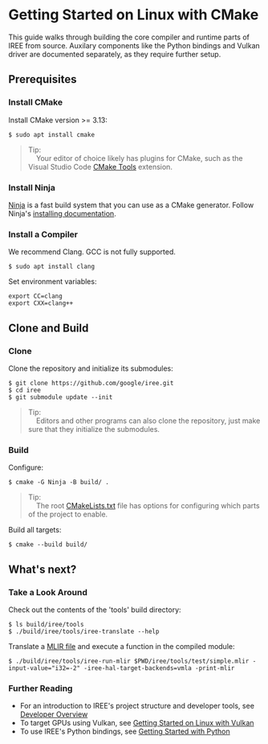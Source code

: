 # Getting Started on Linux with CMake

<!--
Notes to those updating this guide:

    * This document should be __simple__ and cover essential items only.
      Notes for optional components should go in separate files.

    * This document parallels getting_started_windows_cmake.md.
      Please keep them in sync.
-->

This guide walks through building the core compiler and runtime parts of IREE
from source. Auxilary components like the Python bindings and Vulkan driver are
documented separately, as they require further setup.

## Prerequisites

### Install CMake

Install CMake version >= 3.13:

```shell
$ sudo apt install cmake
```

> Tip:<br>
> &nbsp;&nbsp;&nbsp;&nbsp;Your editor of choice likely has plugins for CMake,
> such as the Visual Studio Code
> [CMake Tools](https://github.com/microsoft/vscode-cmake-tools) extension.

### Install Ninja

[Ninja](https://ninja-build.org/) is a fast build system that you can use as a
CMake generator. Follow Ninja's
[installing documentation](https://github.com/ninja-build/ninja/wiki/Pre-built-Ninja-packages).

### Install a Compiler

We recommend Clang. GCC is not fully supported.

```shell
$ sudo apt install clang
```

Set environment variables:

```shell
export CC=clang
export CXX=clang++
```

## Clone and Build

### Clone

Clone the repository and initialize its submodules:

```shell
$ git clone https://github.com/google/iree.git
$ cd iree
$ git submodule update --init
```

> Tip:<br>
> &nbsp;&nbsp;&nbsp;&nbsp;Editors and other programs can also clone the
> repository, just make sure that they initialize the submodules.

### Build

Configure:

```shell
$ cmake -G Ninja -B build/ .
```

> Tip:<br>
> &nbsp;&nbsp;&nbsp;&nbsp;The root
> [CMakeLists.txt](https://github.com/google/iree/blob/master/CMakeLists.txt) file
> has options for configuring which parts of the project to enable.

Build all targets:

```shell
$ cmake --build build/
```

## What's next?

### Take a Look Around

Check out the contents of the 'tools' build directory:

```shell
$ ls build/iree/tools
$ ./build/iree/tools/iree-translate --help
```

Translate a
[MLIR file](https://github.com/google/iree/blob/master/iree/tools/test/simple.mlir)
and execute a function in the compiled module:

```shell
$ ./build/iree/tools/iree-run-mlir $PWD/iree/tools/test/simple.mlir -input-value="i32=-2" -iree-hal-target-backends=vmla -print-mlir
```

### Further Reading

*   For an introduction to IREE's project structure and developer tools, see
    [Developer Overview](../developer_overview.md)
*   To target GPUs using Vulkan, see
    [Getting Started on Linux with Vulkan](getting_started_linux_vulkan.md)
*   To use IREE's Python bindings, see
    [Getting Started with Python](getting_started_python.md)
